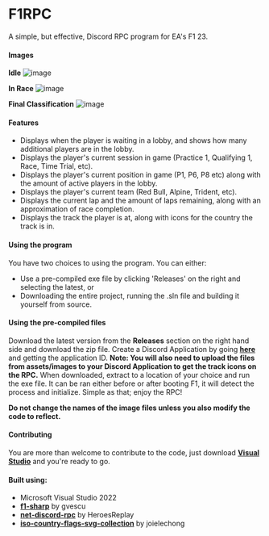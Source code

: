 # F1RPC

A simple, but effective, Discord RPC program for EA's F1 23.

#### Images
**Idle**
![image](https://github.com/xKaelyn/F1RPC/assets/20905508/70b8ef9f-d09d-46f3-a63d-9bdaf34743d9)

**In Race**
![image](https://github.com/xKaelyn/F1RPC/assets/20905508/7cd153dc-9d35-4d0e-830c-45b9de31d362)

**Final Classification**
![image](https://github.com/xKaelyn/F1RPC/assets/20905508/c462ef47-cad0-4f26-b58b-7bdb32e8c2ba)


#### Features
- Displays when the player is waiting in a lobby, and shows how many additional players are in the lobby.
- Displays the player's current session in game (Practice 1, Qualifying 1, Race, Time Trial, etc).
- Displays the player's current position in game (P1, P6, P8 etc) along with the amount of active players in the lobby.
- Displays the player's current team (Red Bull, Alpine, Trident, etc).
- Displays the current lap and the amount of laps remaining, along with an approximation of race completion.
- Displays the track the player is at, along with icons for the country the track is in.

#### Using the program
You have two choices to using the program. You can either:
- Use a pre-compiled exe file by clicking 'Releases' on the right and selecting the latest, or
- Downloading the entire project, running the .sln file and building it yourself from source.

#### Using the pre-compiled files
Download the latest version from the **Releases** section on the right hand side and download the zip file.
Create a Discord Application by going [**here**](https://discord.com/developers/applications) and getting the application ID.
**Note: You will also need to upload the files from assets/images to your Discord Application to get the track icons on the RPC.**
When downloaded, extract to a location of your choice and run the exe file. It can be ran either before or after booting F1, it will detect the process and initialize.
Simple as that; enjoy the RPC!

**Do not change the names of the image files unless you also modify the code to reflect.**

#### Contributing
You are more than welcome to contribute to the code, just download **[Visual Studio](https://visualstudio.microsoft.com/downloads/)** and you're ready to go.

#### Built using:
- Microsoft Visual Studio 2022
- [**f1-sharp**](https://github.com/gvescu/f1-sharp) by gvescu
- [**net-discord-rpc**](https://github.com/HeroesReplay/net-discord-rpc) by HeroesReplay
- [**iso-country-flags-svg-collection**](https://github.com/joielechong/iso-country-flags-svg-collection?tab=readme-ov-file) by joielechong
